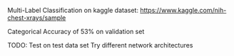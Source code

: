 Multi-Label Classification on kaggle dataset: https://www.kaggle.com/nih-chest-xrays/sample

Categorical Accuracy of 53% on validation set

TODO:
Test on test data set
Try different network architectures
